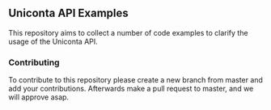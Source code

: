 ## Uniconta API Examples
This repository aims to collect a number of code examples to clarify the usage of the Uniconta API.

### Contributing
To contribute to this repository please create a new branch from master and add your contributions. Afterwards make a pull request to master, and we will approve asap.
